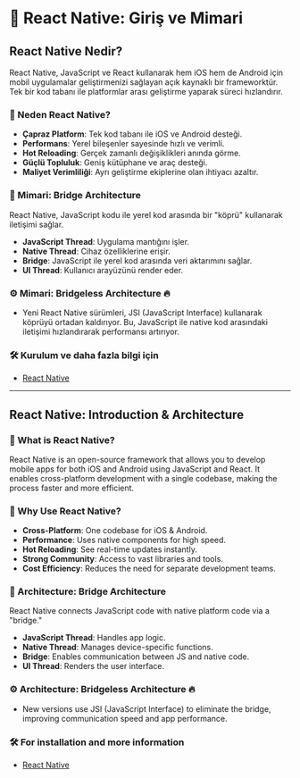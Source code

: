 # 📱 React Native: Giriş ve Mimari

## React Native Nedir?

React Native, JavaScript ve React kullanarak hem iOS hem de Android için mobil uygulamalar geliştirmenizi sağlayan açık kaynaklı bir frameworktür. Tek bir kod tabanı ile platformlar arası geliştirme yaparak süreci hızlandırır.

### 🚀 Neden React Native?

- **Çapraz Platform**: Tek kod tabanı ile iOS ve Android desteği.
- **Performans**: Yerel bileşenler sayesinde hızlı ve verimli.
- **Hot Reloading**: Gerçek zamanlı değişiklikleri anında görme.
- **Güçlü Topluluk**: Geniş kütüphane ve araç desteği.
- **Maliyet Verimliliği**: Ayrı geliştirme ekiplerine olan ihtiyacı azaltır.

### 🔗 Mimari: Bridge Architecture

React Native, JavaScript kodu ile yerel kod arasında bir "köprü" kullanarak iletişimi sağlar.

- **JavaScript Thread**: Uygulama mantığını işler.
- **Native Thread**: Cihaz özelliklerine erişir.
- **Bridge**: JavaScript ile yerel kod arasında veri aktarımını sağlar.
- **UI Thread**: Kullanıcı arayüzünü render eder.

### ⚙️ Mimari: Bridgeless Architecture 🔥

- Yeni React Native sürümleri, JSI (JavaScript Interface) kullanarak köprüyü ortadan kaldırıyor. Bu, JavaScript ile native kod arasındaki iletişimi hızlandırarak performansı artırıyor.

### 🛠️ Kurulum ve daha fazla bilgi için

- [React Native](https://reactnative.dev/)

---

## React Native: Introduction & Architecture

### 📌 What is React Native?

React Native is an open-source framework that allows you to develop mobile apps for both iOS and Android using JavaScript and React. It enables cross-platform development with a single codebase, making the process faster and more efficient.

### 🚀 Why Use React Native?

- **Cross-Platform**: One codebase for iOS & Android.
- **Performance**: Uses native components for high speed.
- **Hot Reloading**: See real-time updates instantly.
- **Strong Community**: Access to vast libraries and tools.
- **Cost Efficiency**: Reduces the need for separate development teams.

### 🔗 Architecture: Bridge Architecture

React Native connects JavaScript code with native platform code via a "bridge."

- **JavaScript Thread**: Handles app logic.
- **Native Thread**: Manages device-specific functions.
- **Bridge**: Enables communication between JS and native code.
- **UI Thread**: Renders the user interface.

### ⚙️ Architecture: Bridgeless Architecture 🔥

- New versions use JSI (JavaScript Interface) to eliminate the bridge, improving communication speed and app performance.

### 🛠️ For installation and more information

- [React Native](https://reactnative.dev/)
